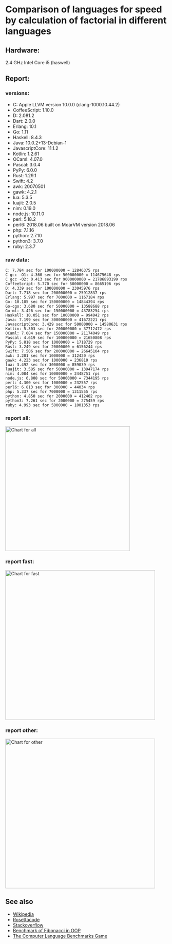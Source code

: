 Comparison of languages for speed by calculation of factorial in different languages
====================================================================================

Hardware:
---------
2.4 GHz Intel Core i5 (haswell)

Report:
-------
### versions:

  * C: Apple LLVM version 10.0.0 (clang-1000.10.44.2)
  * CoffeeScript: 1.10.0
  * D: 2.081.2
  * Dart: 2.0.0
  * Erlang: 10.1
  * Go: 1.11
  * Haskell: 8.4.3
  * Java: 10.0.2+13-Debian-1
  * JavascriptCore: 11.1.2
  * Kotlin: 1.2.61
  * OCaml: 4.07.0
  * Pascal: 3.0.4
  * PyPy: 6.0.0
  * Rust: 1.29.1
  * Swift: 4.2
  * awk: 20070501
  * gawk: 4.2.1
  * lua: 5.3.5
  * luajit: 2.0.5
  * nim: 0.19.0
  * node.js: 10.11.0
  * perl: 5.18.2
  * perl6: 2018.06 built on MoarVM version 2018.06
  * php: 7.1.16
  * python: 2.7.10
  * python3: 3.7.0
  * ruby: 2.3.7


### raw data:

    C: 7.784 sec for 100000000 = 12846375 rps
    C gcc -O1: 4.360 sec for 500000000 = 114675648 rps
    C gcc -O2: 0.413 sec for 9000000000 = 21786893199 rps
    CoffeeScript: 5.770 sec for 50000000 = 8665196 rps
    D: 4.339 sec for 100000000 = 23045976 rps
    Dart: 7.718 sec for 200000000 = 25912837 rps
    Erlang: 5.997 sec for 7000000 = 1167184 rps
    Go: 10.105 sec for 150000000 = 14844394 rps
    Go-cgo: 3.680 sec for 50000000 = 13588688 rps
    Go-mt: 3.426 sec for 150000000 = 43783254 rps
    Haskell: 10.051 sec for 10000000 = 994942 rps
    Java: 7.199 sec for 300000000 = 41672221 rps
    JavascriptCore: 3.429 sec for 50000000 = 14580631 rps
    Kotlin: 5.303 sec for 200000000 = 37712472 rps
    OCaml: 7.084 sec for 150000000 = 21174049 rps
    Pascal: 4.619 sec for 100000000 = 21650808 rps
    PyPy: 5.818 sec for 10000000 = 1718729 rps
    Rust: 3.249 sec for 20000000 = 6156244 rps
    Swift: 7.506 sec for 200000000 = 26645104 rps
    awk: 3.201 sec for 1000000 = 312420 rps
    gawk: 4.223 sec for 1000000 = 236810 rps
    lua: 3.492 sec for 3000000 = 859039 rps
    luajit: 3.585 sec for 50000000 = 13947174 rps
    nim: 4.084 sec for 10000000 = 2448751 rps
    node.js: 6.808 sec for 50000000 = 7344195 rps
    perl: 4.300 sec for 1000000 = 232557 rps
    perl6: 6.813 sec for 300000 = 44034 rps
    php: 5.337 sec for 7000000 = 1311555 rps
    python: 4.850 sec for 2000000 = 412402 rps
    python3: 7.261 sec for 2000000 = 275459 rps
    ruby: 4.993 sec for 5000000 = 1001353 rps


### report all:

<img alt="Chart for all" width="388" src="https://chart.googleapis.com/chart?cht=bhs&chs=582x515&chd=t%3A114675648%2C43783253%2C41672221%2C37712471%2C26645104%2C25912837%2C23045976%2C21650807%2C21174049%2C14844394%2C14580631%2C13947173%2C13588687%2C12846374%2C8665196%2C7344194%2C6156243%2C2448750%2C1718729%2C1311555%2C1167184%2C1001353%2C994942%2C859038%2C412402%2C312420%2C275458%2C236810%2C232556&chco=4d89f9&chbh=12&chds=0,114675648.185753&chxt=x,y,r&chxl=1%3A%7Cperl%7Cgawk%7Cpython3%7Cawk%7Cpython%7Clua%7CHaskell%7Cruby%7CErlang%7Cphp%7CPyPy%7Cnim%7CRust%7Cnode.js%7CCoffeeScript%7CC%7CGo-cgo%7Cluajit%7CJavascriptCore%7CGo%7COCaml%7CPascal%7CD%7CDart%7CSwift%7CKotlin%7CJava%7CGo-mt%7CC%20gcc%20-O1%7C2%3A%7C232556%20rps%7C236810%20rps%7C275458%20rps%7C312420%20rps%7C412402%20rps%7C859038%20rps%7C994942%20rps%7C1001353%20rps%7C1167184%20rps%7C1311555%20rps%7C1718729%20rps%7C2448750%20rps%7C6156243%20rps%7C7344194%20rps%7C8665196%20rps%7C12846374%20rps%7C13588687%20rps%7C13947173%20rps%7C14580631%20rps%7C14844394%20rps%7C21174049%20rps%7C21650807%20rps%7C23045976%20rps%7C25912837%20rps%7C26645104%20rps%7C37712471%20rps%7C41672221%20rps%7C43783253%20rps%7C114675648%20rps%7C0%3A%7C0%20%25%7C10%20%25%7C20%20%25%7C30%20%25%7C40%20%25%7C50%20%25%7C60%20%25%7C70%20%25%7C80%20%25%7C90%20%25%7C100%20%25">

### report fast:

<img alt="Chart for fast" width="466" src="https://chart.googleapis.com/chart?cht=bhs&chs=700x328&chd=t%3A114675648%2C43783253%2C41672221%2C37712471%2C26645104%2C25912837%2C23045976%2C21650807%2C21174049%2C14844394%2C14580631%2C13947173%2C13588687%2C12846374%2C8665196%2C7344194%2C6156243%2C2448750&chco=4d89f9&chbh=12&chds=0,114675648.185753&chxt=x,y,r&chxl=1%3A%7Cnim%7CRust%7Cnode.js%7CCoffeeScript%7CC%7CGo-cgo%7Cluajit%7CJavascriptCore%7CGo%7COCaml%7CPascal%7CD%7CDart%7CSwift%7CKotlin%7CJava%7CGo-mt%7CC%20gcc%20-O1%7C2%3A%7C2448750%20rps%7C6156243%20rps%7C7344194%20rps%7C8665196%20rps%7C12846374%20rps%7C13588687%20rps%7C13947173%20rps%7C14580631%20rps%7C14844394%20rps%7C21174049%20rps%7C21650807%20rps%7C23045976%20rps%7C25912837%20rps%7C26645104%20rps%7C37712471%20rps%7C41672221%20rps%7C43783253%20rps%7C114675648%20rps%7C0%3A%7C0%20%25%7C10%20%25%7C20%20%25%7C30%20%25%7C40%20%25%7C50%20%25%7C60%20%25%7C70%20%25%7C80%20%25%7C90%20%25%7C100%20%25">

### report other:

<img alt="Chart for other" width="466" src="https://chart.googleapis.com/chart?cht=bhs&chs=700x209&chd=t%3A1718729%2C1311555%2C1167184%2C1001353%2C994942%2C859038%2C412402%2C312420%2C275458%2C236810%2C232556&chco=4d89f9&chbh=12&chds=0,1718729.2382879&chxt=x,y,r&chxl=1%3A%7Cperl%7Cgawk%7Cpython3%7Cawk%7Cpython%7Clua%7CHaskell%7Cruby%7CErlang%7Cphp%7CPyPy%7C2%3A%7C232556%20rps%7C236810%20rps%7C275458%20rps%7C312420%20rps%7C412402%20rps%7C859038%20rps%7C994942%20rps%7C1001353%20rps%7C1167184%20rps%7C1311555%20rps%7C1718729%20rps%7C0%3A%7C0%20%25%7C10%20%25%7C20%20%25%7C30%20%25%7C40%20%25%7C50%20%25%7C60%20%25%7C70%20%25%7C80%20%25%7C90%20%25%7C100%20%25">



See also
--------

  * [Wikipedia](http://en.wikipedia.org/wiki/Factorial)
  * [Rosettacode](http://rosettacode.org/wiki/Factorial)
  * [Stackoverflow](http://stackoverflow.com/questions/23930/factorial-algorithms-in-different-languages)
  * [Benchmark of Fibonacci in OOP](https://github.com/Balancer/benchmarks-fib-obj)
  * [The Computer Language Benchmarks Game](http://benchmarksgame.alioth.debian.org)
